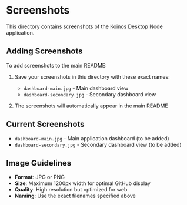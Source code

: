 # Screenshots

This directory contains screenshots of the Koinos Desktop Node application.

## Adding Screenshots

To add screenshots to the main README:

1. Save your screenshots in this directory with these exact names:
   - `dashboard-main.jpg` - Main dashboard view
   - `dashboard-secondary.jpg` - Secondary dashboard view

2. The screenshots will automatically appear in the main README

## Current Screenshots

- `dashboard-main.jpg` - Main application dashboard (to be added)
- `dashboard-secondary.jpg` - Secondary dashboard view (to be added)

## Image Guidelines

- **Format**: JPG or PNG
- **Size**: Maximum 1200px width for optimal GitHub display
- **Quality**: High resolution but optimized for web
- **Naming**: Use the exact filenames specified above
